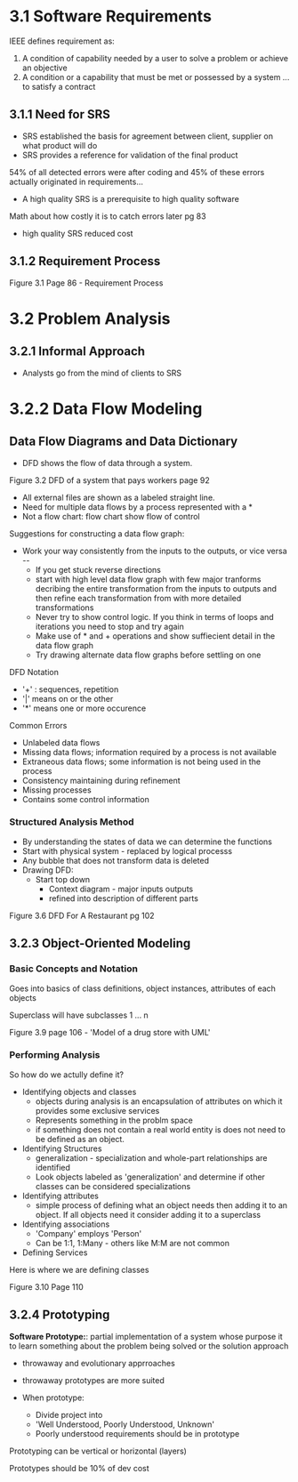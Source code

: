 # 3.1  Software Requirements

IEEE defines requirement as:

1. A condition of capability needed by a user to solve a problem or achieve an objective
2. A condition or a capability that must be met or possessed by a system ... to satisfy a contract

## 3.1.1 Need for SRS

- SRS established the basis for agreement between client, supplier on what product will do
- SRS provides a reference for validation of the final product

54% of all detected errors were after coding and 45% of these errors actually originated in requirements...

- A high quality SRS is a prerequisite to high quality software

Math about how costly it is to catch errors later pg 83

- high quality SRS reduced cost

## 3.1.2 Requirement Process

Figure 3.1 Page 86 - Requirement Process

# 3.2  Problem Analysis

## 3.2.1 Informal Approach

- Analysts go from the mind of clients to SRS

# 3.2.2 Data Flow Modeling

## Data Flow Diagrams and Data Dictionary

- DFD shows the flow of data through a system.

Figure 3.2 DFD of a system that pays workers page 92

- All external files are shown as a labeled straight line.
- Need for multiple data flows by a process represented with a \*
- Not a flow chart: flow chart show flow of control

Suggestions for constructing a data flow graph:

- Work your way consistently from the inputs to the outputs, or vice versa -- 
	- If you get stuck reverse directions
	- start with high level data flow graph with few major tranforms decribing the entire transformation from the inputs to outputs and then refine each transformation from with more detailed transformations
	- Never try to show control logic. If you think in terms of loops and iterations you need to stop and try again
	- Make use of * and + operations and show suffiecient detail in the data flow graph
	- Try drawing alternate data flow graphs before settling on one

DFD Notation

- '+' : sequences, repetition
- '|' means on or the other
- '\*' means one or more occurence

Common Errors

- Unlabeled data flows
- Missing data flows; information required by a process is not available
- Extraneous data flows;  some information is not being used in the process
- Consistency maintaining during refinement
- Missing processes
- Contains some control information

### Structured Analysis Method

- By understanding the states of data we can determine the functions
- Start with physical system - replaced by logical processs
- Any bubble that does not transform data is deleted
- Drawing DFD:
	- Start top down
		- Context diagram  - major inputs outputs
		- refined into description of different parts

Figure 3.6 DFD For A Restaurant pg 102

## 3.2.3 Object-Oriented Modeling

### Basic Concepts and Notation

Goes into basics of class definitions, object instances, attributes of each objects

Superclass will have subclasses 1 ... n 


Figure 3.9 page 106 - 'Model of a drug store with UML'

### Performing Analysis

So how do we actully define it?

- Identifying objects and classes
	- objects during analysis is an encapsulation of attributes on which it provides some exclusive services
	- Represents something in the problm space
	- if something does not contain a real world entity is does not need to be defined as an object.
- Identifying Structures
	- generalization - specialization and whole-part relationships are identified
	- Look objects labeled as 'generalization' and determine if other classes can be considered specializations
- Identifying attributes
	- simple process of defining what an object needs then adding it to an object. If all objects need it consider adding it to a superclass
- Identifying associations
	- 'Company' employs 'Person'
	- Can be 1:1, 1:Many - others like M:M are not common
- Defining Services

Here is where we are defining classes

Figure 3.10 Page 110 

## 3.2.4 Prototyping

**Software Prototype:**: partial implementation of a system whose purpose it to learn something about the problem being solved or the solution approach

- throwaway and evolutionary apprroaches
- throwaway prototypes are more suited

- When prototype:
	- Divide project into
	- 'Well Understood, Poorly Understood, Unknown'
	- Poorly understood requirements should be in prototype

Prototyping can be vertical or horizontal (layers)

Prototypes should be 10% of dev cost





































